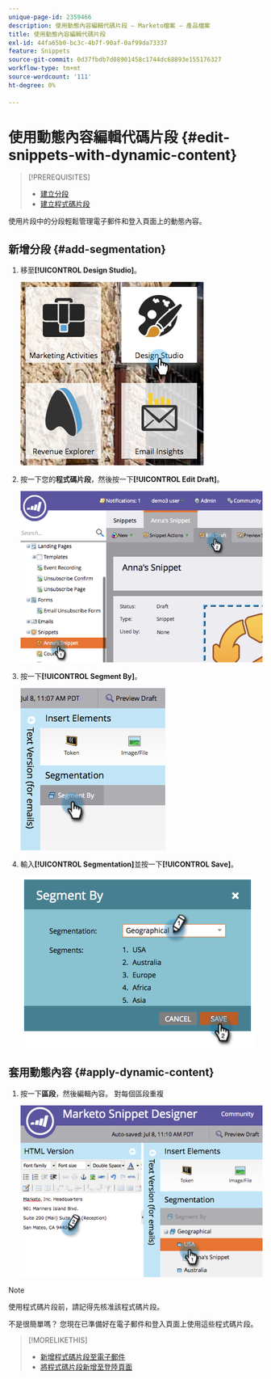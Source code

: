 ```yaml
---
unique-page-id: 2359466
description: 使用動態內容編輯代碼片段 — Marketo檔案 — 產品檔案
title: 使用動態內容編輯代碼片段
exl-id: 44fa65b0-bc3c-4b7f-90af-0af99da73337
feature: Snippets
source-git-commit: 0d37fbdb7d08901458c1744dc68893e155176327
workflow-type: tm+mt
source-wordcount: '111'
ht-degree: 0%

---
```


# 使用動態內容編輯代碼片段 {#edit-snippets-with-dynamic-content}

>[!PREREQUISITES]
>
>* [建立分段](/help/marketo/product-docs/personalization/segmentation-and-snippets/segmentation/create-a-segmentation.md)
>* [建立程式碼片段](/help/marketo/product-docs/personalization/segmentation-and-snippets/snippets/create-a-snippet.md)

使用片段中的分段輕鬆管理電子郵件和登入頁面上的動態內容。

## 新增分段 {#add-segmentation}

1. 移至&#x200B;**[!UICONTROL Design Studio]**。

   ![](assets/designstudio-1.png)

1. 按一下您的&#x200B;**程式碼片段**，然後按一下&#x200B;**[!UICONTROL Edit Draft]**。

   ![](assets/image2014-9-16-8-3a59-3a14.png)

1. 按一下&#x200B;**[!UICONTROL Segment By]**。

   ![](assets/image2014-9-16-8-3a59-3a27.png)

1. 輸入&#x200B;**[!UICONTROL Segmentation]**&#x200B;並按一下&#x200B;**[!UICONTROL Save]**。

   ![](assets/image2014-9-16-8-3a59-3a42.png)

## 套用動態內容 {#apply-dynamic-content}

1. 按一下&#x200B;**區段**，然後編輯內容。 對每個區段重複

   ![](assets/image2014-9-16-8-3a59-3a59.png)

>[!NOTE]
>
>使用程式碼片段前，請記得先核准該程式碼片段。

不是很簡單嗎？ 您現在已準備好在電子郵件和登入頁面上使用這些程式碼片段。

>[!MORELIKETHIS]
>
>* [新增程式碼片段至電子郵件](/help/marketo/product-docs/email-marketing/general/functions-in-the-editor/add-a-snippet-to-an-email.md)
>* [將程式碼片段新增至登陸頁面](/help/marketo/product-docs/demand-generation/landing-pages/personalizing-landing-pages/add-a-snippet-to-a-landing-page.md)
